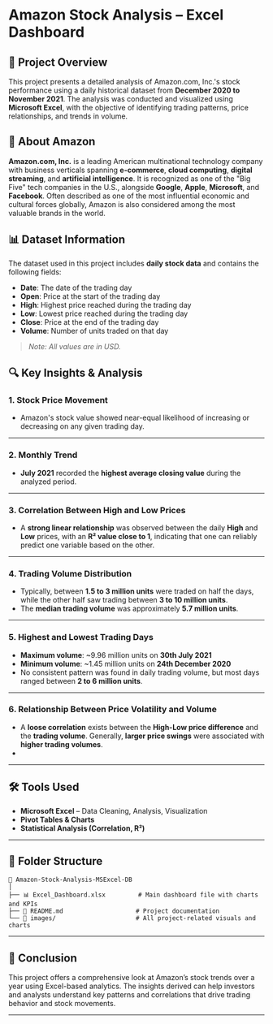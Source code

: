 # Amazon Stock Analysis – Excel Dashboard

## 📌 Project Overview

This project presents a detailed analysis of Amazon.com, Inc.'s stock performance using a daily historical dataset from **December 2020 to November 2021**. The analysis was conducted and visualized using **Microsoft Excel**, with the objective of identifying trading patterns, price relationships, and trends in volume.

## 🏢 About Amazon

**Amazon.com, Inc.** is a leading American multinational technology company with business verticals spanning **e-commerce**, **cloud computing**, **digital streaming**, and **artificial intelligence**. It is recognized as one of the "Big Five" tech companies in the U.S., alongside **Google**, **Apple**, **Microsoft**, and **Facebook**. Often described as one of the most influential economic and cultural forces globally, Amazon is also considered among the most valuable brands in the world.

## 📊 Dataset Information

The dataset used in this project includes **daily stock data** and contains the following fields:

- **Date**: The date of the trading day  
- **Open**: Price at the start of the trading day  
- **High**: Highest price reached during the trading day  
- **Low**: Lowest price reached during the trading day  
- **Close**: Price at the end of the trading day  
- **Volume**: Number of units traded on that day  

> *Note: All values are in USD.*

## 🔍 Key Insights & Analysis

### 1. **Stock Price Movement**
- Amazon's stock value showed near-equal likelihood of increasing or decreasing on any given trading day.

---

### 2. **Monthly Trend**
- **July 2021** recorded the **highest average closing value** during the analyzed period.

---

### 3. **Correlation Between High and Low Prices**
- A **strong linear relationship** was observed between the daily **High** and **Low** prices, with an **R² value close to 1**, indicating that one can reliably predict one variable based on the other.
---

### 4. **Trading Volume Distribution**
- Typically, between **1.5 to 3 million units** were traded on half the days, while the other half saw trading between **3 to 10 million units**.
- The **median trading volume** was approximately **5.7 million units**.
---

### 5. **Highest and Lowest Trading Days**
- **Maximum volume**: ~9.96 million units on **30th July 2021**
- **Minimum volume**: ~1.45 million units on **24th December 2020**
- No consistent pattern was found in daily trading volume, but most days ranged between **2 to 6 million units**.
---

### 6. **Relationship Between Price Volatility and Volume**
- A **loose correlation** exists between the **High-Low price difference** and the **trading volume**. Generally, **larger price swings** were associated with **higher trading volumes**.
- 
---

## 🛠️ Tools Used

- **Microsoft Excel** – Data Cleaning, Analysis, Visualization
- **Pivot Tables & Charts**
- **Statistical Analysis (Correlation, R²)**

---

## 📁 Folder Structure

```
📂 Amazon-Stock-Analysis-MSExcel-DB
│
├── 📊 Excel_Dashboard.xlsx         # Main dashboard file with charts and KPIs
├── 📄 README.md                    # Project documentation
└── 📁 images/                      # All project-related visuals and charts
```

---

## 📌 Conclusion

This project offers a comprehensive look at Amazon’s stock trends over a year using Excel-based analytics. The insights derived can help investors and analysts understand key patterns and correlations that drive trading behavior and stock movements.

---
